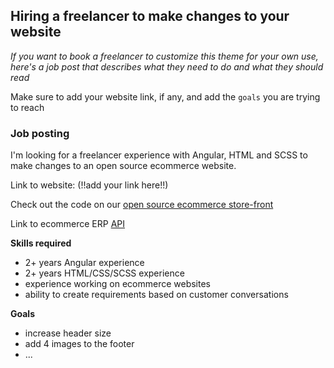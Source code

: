 ## Hiring a freelancer to make changes to your website
_If you want to book a freelancer to customize this theme for your own use, here's a job post that describes what they need to do and what they should read_

Make sure to add your website link, if any, and add the `goals` you are trying to reach


### Job posting

I'm looking for a freelancer experience with Angular, HTML and SCSS to make changes to an open source ecommerce website.

Link to website: (!!add your link here!!)

Check out the code on our [open source ecommerce store-front](https://github.com/naologic/ecommerce-storefront-b2b)

Link to ecommerce ERP [API](https://naologic.com/use-case/wholesale-vendor)

**Skills required**
- 2+ years Angular experience
- 2+ years HTML/CSS/SCSS experience 
- experience working on ecommerce websites
- ability to create requirements based on customer conversations

**Goals**
- increase header size
- add 4 images to the footer
- ...

